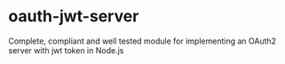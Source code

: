 # oauth-jwt-server
Complete, compliant and well tested module for implementing an OAuth2 server with jwt token in Node.js
